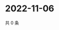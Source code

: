 # 2022-11-06

共 0 条

<!-- BEGIN WEIBO -->
<!-- 最后更新时间 Sun Nov 06 2022 02:18:46 GMT+0800 (China Standard Time) -->

<!-- END WEIBO -->
